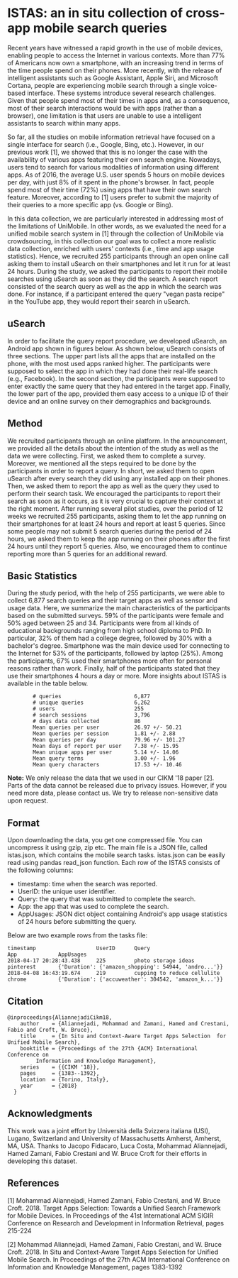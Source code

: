 # ISTAS: an in situ collection of cross-app mobile search queries

Recent years have witnessed a rapid growth in the use of mobile devices, enabling people to access the Internet in various contexts. More than 77% of Americans now own a smartphone, with an increasing trend in terms of the time people spend on their phones. More recently, with the release of intelligent assistants such as Google Assistant, Apple Siri, and Microsoft Cortana, people are experiencing mobile search through a single voice-based interface. These systems introduce several research challenges. Given that people spend most of their times in apps and, as a consequence, most of their search interactions would be with apps (rather than a browser), one limitation is that users are unable to use a intelligent assistants to search within many apps.

So far, all the studies on mobile information retrieval have focused on a single interface for search (i.e., Google, Bing, etc.). However, in our previous work [1], we showed that this is no longer the case with the availability of various apps featuring their own search engine. Nowadays, users tend to search for various modalities of information using different apps. As of 2016, the average U.S. user spends 5 hours on mobile devices per day, with just 8% of it spent in the phone's browser. In fact, people spend most of their time (72%) using apps that have their own search feature. Moreover, according to [1] users prefer to submit the majority of their queries to a more specific app (vs. Google or Bing).

In this data collection, we are particularly interested in addressing most of the limitations of UniMobile. In other words, as we evaluated the need for a unified mobile search system in [1] through the collection of UniMobile via crowdsourcing, in this collection our goal was to collect a more realistic data collection, enriched with users' contexts (i.e., time and app usage statistics). Hence, we recruited 255 participants through an open online call asking them to install uSearch on their smartphones and let it run for at least 24 hours. During the study, we asked the participants to report their mobile searches using uSearch as soon as they did the search. A search report consisted of the search query as well as the app in which the search was done. For instance, if a participant entered the query "vegan pasta recipe" in the YouTube app, they would report their search in uSearch.

## uSearch 

In order to facilitate the query report procedure, we developed uSearch, an Android app shown in figures below. As shown below, uSearch consists of three sections. The upper part lists all the apps that are installed on the phone, with the most used apps ranked higher. The participants were supposed to select the app in which they had done their real-life search (e.g., Facebook). In the second section, the participants were supposed to enter exactly the same query that they had entered in the target app. Finally, the lower part of the app, provided them easy access to a unique ID of their device and an online survey on their demographics and backgrounds.

## Method

We recruited participants through an online platform. In the announcement, we provided all the details about the intention of the study as well as the data we were collecting. First, we asked them to complete a survey. Moreover, we mentioned all the steps required to be done by the participants in order to report a query. In short, we asked them to open uSearch after every search they did using any installed app on their phones. Then, we asked them to report the app as well as the query they used to perform their search task. We encouraged the participants to report their search as soon as it occurs, as it is very crucial to capture their context at the right moment.
After running several pilot studies, over the period of 12 weeks we recruited 255 participants, asking them to let the app running on their smartphones for at least 24 hours and report at least 5 queries. Since some people may not submit 5 search queries during the period of 24 hours, we asked them to keep the app running on their phones after the first 24 hours until they report 5 queries. Also, we encouraged them to continue reporting more than 5 queries for an additional reward.

## Basic Statistics

During the study period, with the help of 255 participants, we were able to collect 6,877 search queries and their target apps as well as sensor and usage data. Here, we summarize the main characteristics of the participants based on the submitted surveys. 59% of the participants were female and 50% aged between 25 and 34. Participants were from all kinds of educational backgrounds ranging from high school diploma to PhD. In particular, 32% of them had a college degree, followed by 30% with a bachelor's degree. Smartphone was the main device used for connecting to the Internet for 53% of the participants, followed by laptop (25%). Among the participants, 67% used their smartphones more often for personal reasons rather than work. Finally, half of the participants stated that they use their smartphones 4 hours a day or more. More insights about ISTAS is available in the table below.

            # queries                       6,877
            # unique queries                6,262
            # users                         255
            # search sessions               3,796
            # days data collected           86
            Mean queries per user           26.97 +/- 50.21
            Mean queries per session        1.81 +/- 2.88
            Mean queries per day            79.96 +/- 101.27
            Mean days of report per user    7.38 +/- 15.95
            Mean unique apps per user       5.14 +/- 14.06
            Mean query terms                3.00 +/- 1.96
            Mean query characters           17.53 +/- 10.46


**Note:** We only release the data that we used in our CIKM '18 paper [2]. Parts of the data cannot be released due to privacy issues. However, if you need more data, please contact us. We try to release non-sensitive data upon request.

## Format

Upon downloading the data, you get one compressed file. You can uncompress it using gzip, zip etc. The main file is a JSON file, called istas.json, which contains the mobile search tasks. istas.json can be easily read using pandas read_json function. Each row of the ISTAS consists of the following columns:

* timestamp: time when the search was reported.
* UserID: the unique user identifier.
* Query: the query that was submitted to complete the search.
* App: the app that was used to complete the search.
* AppUsages: JSON dict object containing Android's app usage statistics of 24 hours before submitting the query.

Below are two example rows from the tasks file:
    
    timestamp                   UserID      Query                           App             AppUsages
    2018-04-17 20:28:43.438     225         photo storage ideas             pinterest       {'Duration': {'amazon_shopping': 54944, 'andro...'}}
    2018-04-08 16:43:19.674     219         cupping to reduce cellulite     chrome          {'Duration': {'accuweather': 304542, 'amazon_k...'}}

## Citation

    @inproceedings{AliannejadiCikm18,
        author    = {Aliannejadi, Mohammad and Zamani, Hamed and Crestani, Fabio and Croft, W. Bruce},
        title     = {In Situ and Context-Aware Target Apps Selection  for Unified Mobile Search},
        booktitle = {Proceedings of the 27th {ACM} International Conference on
             Information and Knowledge Management},
        series    = {{CIKM '18}},
        pages     = {1383--1392},
        location  = {Torino, Italy},          
        year      = {2018}
      }

## Acknowledgments

This work was a joint effort by Università della Svizzera italiana (USI), Lugano, Switzerland and University of Massachusetts Amherst, Amherst, MA, USA. Thanks to Jacopo Fidacaro, Luca Costa, Mohammad Aliannejadi, Hamed Zamani, Fabio Crestani and W. Bruce Croft for their efforts in developing this dataset.

## References

[1] Mohammad Aliannejadi, Hamed Zamani, Fabio Crestani, and W. Bruce Croft. 2018. Target Apps Selection: Towards a Unified Search Framework for Mobile Devices. In Proceedings of the 41st International ACM SIGIR Conference on Research and Development in Information Retrieval, pages 215-224

[2] Mohammad Aliannejadi, Hamed Zamani, Fabio Crestani, and W. Bruce Croft. 2018. In Situ and Context-Aware Target Apps Selection for Unified Mobile Search. In Proceedings of the 27th ACM International Conference on Information and Knowledge Management, pages 1383-1392
